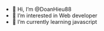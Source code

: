- 👋 Hi, I’m @DoanHieu88
- 👀 I’m interested in Web developer
- 🌱 I’m currently learning javascript


<!---
DoanHieu88/DoanHieu88 is a ✨ special ✨ repository because its `README.md` (this file) appears on your GitHub profile.
You can click the Preview link to take a look at your changes.
--->

